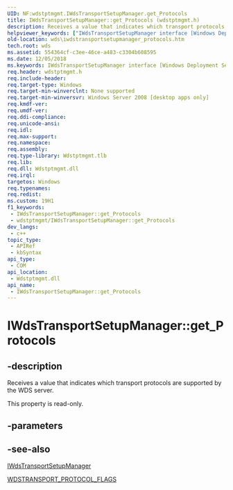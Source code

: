 ```yaml
---
UID: NF:wdstptmgmt.IWdsTransportSetupManager.get_Protocols
title: IWdsTransportSetupManager::get_Protocols (wdstptmgmt.h)
description: Receives a value that indicates which transport protocols are supported by the WDS server.
helpviewer_keywords: ["IWdsTransportSetupManager interface [Windows Deployment Services]","Protocols property","IWdsTransportSetupManager.Protocols","IWdsTransportSetupManager.get_Protocols","IWdsTransportSetupManager::Protocols","IWdsTransportSetupManager::get_Protocols","Protocols property [Windows Deployment Services]","Protocols property [Windows Deployment Services]","IWdsTransportSetupManager interface","get_Protocols","wds.iwdstransportsetupmanager_protocols","wdstptmgmt/IWdsTransportSetupManager::Protocols","wdstptmgmt/IWdsTransportSetupManager::get_Protocols"]
old-location: wds\iwdstransportsetupmanager_protocols.htm
tech.root: wds
ms.assetid: 554364cf-c3ee-46ce-a483-c3304b608595
ms.date: 12/05/2018
ms.keywords: IWdsTransportSetupManager interface [Windows Deployment Services],Protocols property, IWdsTransportSetupManager.Protocols, IWdsTransportSetupManager.get_Protocols, IWdsTransportSetupManager::Protocols, IWdsTransportSetupManager::get_Protocols, Protocols property [Windows Deployment Services], Protocols property [Windows Deployment Services],IWdsTransportSetupManager interface, get_Protocols, wds.iwdstransportsetupmanager_protocols, wdstptmgmt/IWdsTransportSetupManager::Protocols, wdstptmgmt/IWdsTransportSetupManager::get_Protocols
req.header: wdstptmgmt.h
req.include-header: 
req.target-type: Windows
req.target-min-winverclnt: None supported
req.target-min-winversvr: Windows Server 2008 [desktop apps only]
req.kmdf-ver: 
req.umdf-ver: 
req.ddi-compliance: 
req.unicode-ansi: 
req.idl: 
req.max-support: 
req.namespace: 
req.assembly: 
req.type-library: Wdstptmgmt.tlb
req.lib: 
req.dll: Wdstptmgmt.dll
req.irql: 
targetos: Windows
req.typenames: 
req.redist: 
ms.custom: 19H1
f1_keywords:
 - IWdsTransportSetupManager::get_Protocols
 - wdstptmgmt/IWdsTransportSetupManager::get_Protocols
dev_langs:
 - c++
topic_type:
 - APIRef
 - kbSyntax
api_type:
 - COM
api_location:
 - Wdstptmgmt.dll
api_name:
 - IWdsTransportSetupManager::get_Protocols
---
```


# IWdsTransportSetupManager::get_Protocols


## -description

Receives a value that indicates which transport protocols are supported by the WDS server. 

This property is read-only.

## -parameters

## -see-also

<a href="/windows/desktop/api/wdstptmgmt/nn-wdstptmgmt-iwdstransportsetupmanager">IWdsTransportSetupManager</a>



<a href="/windows/win32/api/wdstptmgmt/ne-wdstptmgmt-wdstransport_protocol_flags">WDSTRANSPORT_PROTOCOL_FLAGS</a>

